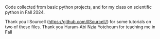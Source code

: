 Code collected from basic python projects, and for my class on scientific python in Fall 2024. 

Thank you llSourcell (https://github.com/llSourcell/) for some tutorials on two of these files.
Thank you Huram-Abi Nzia Yotchoum for teaching me in Fall
